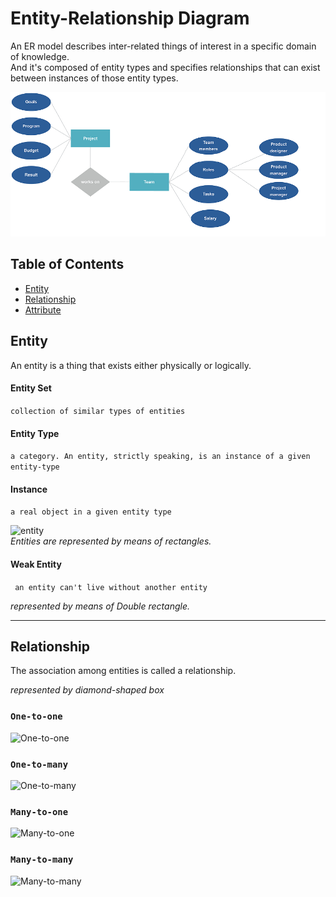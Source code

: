 # Entity-Relationship Diagram  

An ER model describes inter-related things of interest in a specific domain of knowledge.  
And it's composed of entity types and specifies relationships that can exist between instances of those entity types.  

[![entity-relationship-diagram](https://github.com/XBlueSky/Projector_test/blob/master/entity-relationship-diagram.png?raw=true)](https://en.wikipedia.org/wiki/Entity%E2%80%93relationship_model)
## Table of Contents  
  
- [Entity](#entity)  
- [Relationship](#relationship)  
- [Attribute](#attribute)  
  
## Entity  
An entity is a thing that exists either physically or logically.  

####  Entity Set 
``` collection of similar types of entities ```  
####  Entity Type 
``` a category. An entity, strictly speaking, is an instance of a given entity-type ```  
####  Instance
``` a real object in a given entity type ```  
  
  ![entity](https://github.com/XBlueSky/Projector_test/blob/master/entities.png)  
  *Entities are represented by means of rectangles.*  
  
#### Weak Entity  
``` an entity can't live without another entity```   

*represented by means of Double rectangle.*  
  
--- 

## Relationship  
The association among entities is called a relationship.  

*represented by diamond-shaped box*  

### ``` One-to-one ```  
![One-to-one](https://github.com/XBlueSky/Projector_test/blob/master/er_relation_one_to_one.png)  
### ``` One-to-many ```  
![One-to-many](https://github.com/XBlueSky/Projector_test/blob/master/er_relation_one_to_many.png)  
### ``` Many-to-one ```  
![Many-to-one](https://github.com/XBlueSky/Projector_test/blob/master/er_relation_many_to_one.png)  
### ``` Many-to-many ```  
![Many-to-many](https://github.com/XBlueSky/Projector_test/blob/master/er_relation_many_to_many.png)  
